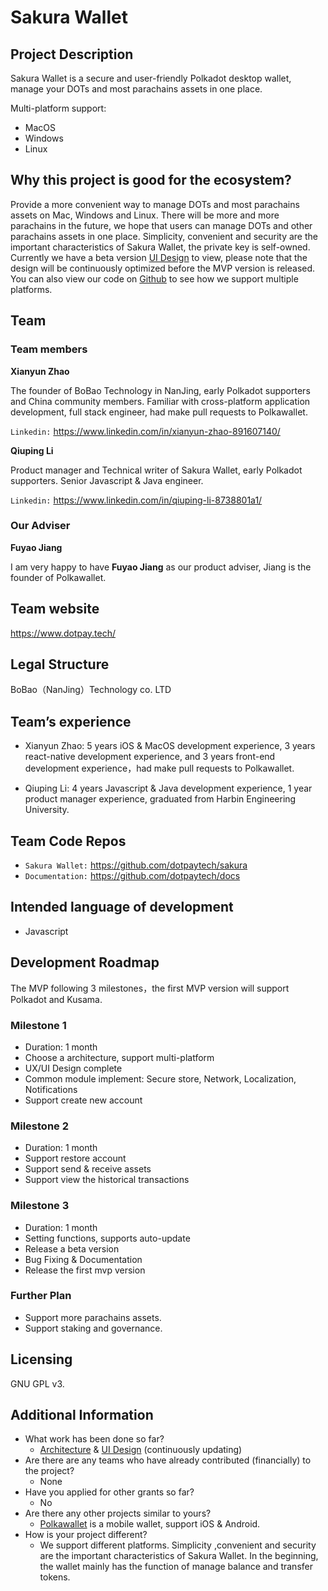 # Sakura Wallet

## Project Description
Sakura Wallet is a secure and user-friendly Polkadot desktop wallet, manage your DOTs and most parachains assets in one place.

Multi-platform support:
- MacOS
- Windows
- Linux

## Why this project is good for the ecosystem?

Provide a more convenient way to manage DOTs and most parachains assets on Mac, Windows and Linux. There will be more and more parachains in the future, we hope that users can manage DOTs and other parachains assets in one place. Simplicity, convenient and security are the important characteristics of Sakura Wallet, the private key is self-owned. Currently we have a beta version [UI Design](https://free.modao.cc/app/e28c820ad8f37333312fef08577f87e9bb94ace4) to view, please note that the design will be continuously optimized before the MVP version is released. You can also view our code on [Github](https://github.com/dotpaytech/sakura) to see how we support multiple platforms.

## Team

### Team members

**Xianyun Zhao**

The founder of BoBao Technology in NanJing, early Polkadot supporters and China community members. Familiar with cross-platform application development, full stack engineer, had make pull requests to Polkawallet.

`Linkedin:` <https://www.linkedin.com/in/xianyun-zhao-891607140/>

**Qiuping Li**

Product manager and Technical writer of Sakura Wallet, early Polkadot supporters. Senior Javascript & Java engineer.

`Linkedin:` <https://www.linkedin.com/in/qiuping-li-8738801a1/>

### Our Adviser

**Fuyao Jiang**

I am very happy to have **Fuyao Jiang** as our product adviser, Jiang is the founder of Polkawallet.

## Team website

<https://www.dotpay.tech/>

## Legal Structure

BoBao（NanJing）Technology co. LTD

## Team’s experience

- Xianyun Zhao: 5 years iOS & MacOS development experience, 3 years react-native development experience, and 3 years front-end development experience，had make pull requests to Polkawallet.

- Qiuping Li: 4 years Javascript & Java development experience, 1 year product manager experience, graduated from Harbin Engineering University.

## Team Code Repos

- `Sakura Wallet:` <https://github.com/dotpaytech/sakura>
- `Documentation:` <https://github.com/dotpaytech/docs>

## Intended language of development

* Javascript

## Development Roadmap

The MVP following 3 milestones，the first MVP version will support Polkadot and Kusama.

### Milestone 1
- Duration: 1 month
- Choose a architecture, support multi-platform
- UX/UI Design complete
- Common module implement: Secure store, Network, Localization, Notifications
- Support create new account

### Milestone 2
- Duration: 1 month
- Support restore account
- Support send & receive assets
- Support view the historical transactions

### Milestone 3
- Duration: 1 month
- Setting functions, supports auto-update
- Release a beta version
- Bug Fixing & Documentation
- Release the first mvp version

### Further Plan

- Support more parachains assets.
- Support staking and governance.

## Licensing

GNU GPL v3.

## Additional Information

* What work has been done so far?
    * [Architecture](https://github.com/dotpaytech/sakura) & [UI Design](https://free.modao.cc/app/qd8zofgfejgk0wi17u8emxj4f4bb5h) (continuously updating)
* Are there are any teams who have already contributed (financially) to the project?
    * None
* Have you applied for other grants so far?
    * No
* Are there any other projects similar to yours?
    * [Polkawallet](https://github.com/polkawallet-io/polkawallet-RN) is a mobile wallet, support iOS & Android.
* How is your project different?
    * We support different platforms. Simplicity ,convenient and security are the important characteristics of Sakura Wallet. In the beginning, the wallet mainly has the function of manage balance and transfer tokens.

